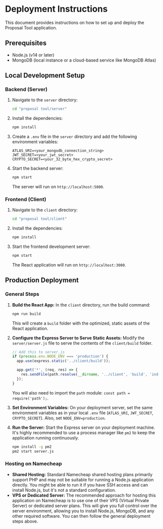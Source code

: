# Deployment Instructions

This document provides instructions on how to set up and deploy the Proposal Tool application.

## Prerequisites

- Node.js (v14 or later)
- MongoDB (local instance or a cloud-based service like MongoDB Atlas)

## Local Development Setup

### Backend (Server)

1.  Navigate to the `server` directory:
    ```bash
    cd "proposal tool/server"
    ```
2.  Install the dependencies:
    ```bash
    npm install
    ```
3.  Create a `.env` file in the `server` directory and add the following environment variables:
    ```
    ATLAS_URI=<your_mongodb_connection_string>
    JWT_SECRET=<your_jwt_secret>
    CRYPTO_SECRET=<your_32_byte_hex_crypto_secret>
    ```
4.  Start the backend server:
    ```bash
    npm start
    ```
    The server will run on `http://localhost:5000`.

### Frontend (Client)

1.  Navigate to the `client` directory:
    ```bash
    cd "proposal tool/client"
    ```
2.  Install the dependencies:
    ```bash
    npm install
    ```
3.  Start the frontend development server:
    ```bash
    npm start
    ```
    The React application will run on `http://localhost:3000`.

## Production Deployment

### General Steps

1.  **Build the React App:**
    In the `client` directory, run the build command:
    ```bash
    npm run build
    ```
    This will create a `build` folder with the optimized, static assets of the React application.

2.  **Configure the Express Server to Serve Static Assets:**
    Modify the `server/server.js` file to serve the contents of the `client/build` folder.

    ```javascript
    // Add this to server.js
    if (process.env.NODE_ENV === 'production') {
      app.use(express.static('../client/build'));

      app.get('*', (req, res) => {
        res.sendFile(path.resolve(__dirname, '../client', 'build', 'index.html'));
      });
    }
    ```
    You will also need to import the `path` module: `const path = require('path');`.

3.  **Set Environment Variables:**
    On your deployment server, set the same environment variables as in your local `.env` file (`ATLAS_URI`, `JWT_SECRET`, `CRYPTO_SECRET`). Also, set `NODE_ENV=production`.

4.  **Run the Server:**
    Start the Express server on your deployment machine. It's highly recommended to use a process manager like `pm2` to keep the application running continuously.
    ```bash
    npm install -g pm2
    pm2 start server.js
    ```

### Hosting on Namecheap

-   **Shared Hosting:** Standard Namecheap shared hosting plans primarily support PHP and may not be suitable for running a Node.js application directly. You might be able to run it if you have SSH access and can install Node.js, but it's not a standard configuration.
-   **VPS or Dedicated Server:** The recommended approach for hosting this application on Namecheap is to use one of their VPS (Virtual Private Server) or dedicated server plans. This will give you full control over the server environment, allowing you to install Node.js, MongoDB, and any other required software. You can then follow the general deployment steps above.
